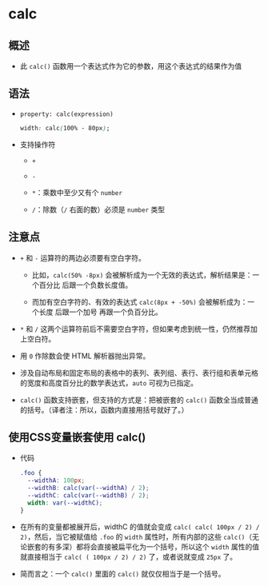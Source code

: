 # calc

## 概述

*   此 `calc()` 函数用一个表达式作为它的参数，用这个表达式的结果作为值

## 语法

*   `property: calc(expression)`

    ```css
    width: calc(100% - 80px);
    ```

*   支持操作符

    *   `+`

    *   `-`

    *   `*`：乘数中至少又有个 `number`

    *   `/`：除数（`/` 右面的数）必须是 `number` 类型

## 注意点

*   `+` 和 `-` 运算符的两边必须要有空白字符。

    *   比如，`calc(50% -8px)` 会被解析成为一个无效的表达式，解析结果是：一个百分比 后跟一个负数长度值。

    *   而加有空白字符的、有效的表达式 `calc(8px + -50%)` 会被解析成为：一个长度 后跟一个加号 再跟一个负百分比。

*   `*` 和 `/` 这两个运算符前后不需要空白字符，但如果考虑到统一性，仍然推荐加上空白符。

*   用 `0` 作除数会使 HTML 解析器抛出异常。

*   涉及自动布局和固定布局的表格中的表列、表列组、表行、表行组和表单元格的宽度和高度百分比的数学表达式，`auto` 可视为已指定。

*   `calc()` 函数支持嵌套，但支持的方式是：把被嵌套的 `calc()` 函数全当成普通的括号。（译者注：所以，函数内直接用括号就好了。）

## 使用CSS变量嵌套使用 calc()

*   代码

    ```css
    .foo {
      --widthA: 100px;
      --widthB: calc(var(--widthA) / 2);
      --widthC: calc(var(--widthB) / 2);
      width: var(--widthC);
    }
    ```

*   在所有的变量都被展开后，widthC 的值就会变成 `calc( calc( 100px / 2) / 2)`，然后，当它被赋值给 `.foo` 的 `width` 属性时，所有内部的这些 `calc()`（无论嵌套的有多深）都将会直接被扁平化为一个括号，所以这个 `width` 属性的值就直接相当于 `calc( ( 100px / 2) / 2)` 了，或者说就变成 `25px` 了。&#x20;

*   简而言之：一个 `calc()` 里面的 `calc()` 就仅仅相当于是一个括号。
